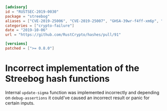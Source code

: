 ```toml
[advisory]
id = "RUSTSEC-2019-0030"
package = "streebog"
aliases = ["CVE-2019-25006", "CVE-2019-25007", "GHSA-39wr-f4ff-xm6p", "GHSA-gf93-h79q-6jjv"]
categories = ["crypto-failure"]
date = "2019-10-06"
url = "https://github.com/RustCrypto/hashes/pull/91"

[versions]
patched = [">= 0.8.0"]
```

# Incorrect implementation of the Streebog hash functions

Internal `update-sigma` function was implemented incorrectly and depending on
`debug-assertions` it could've caused an incorrect result or panic for certain
inputs.
